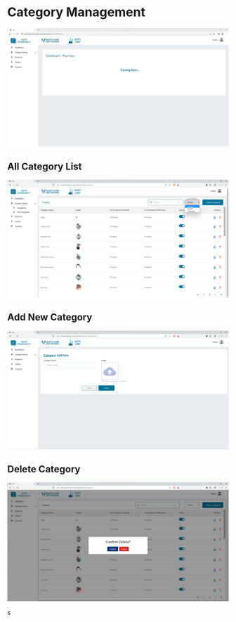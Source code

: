 # Category Management

![Logo](./images/pharma/ph_dashboard.jpg)

## All Category List

![Logo](./images/pharma/category_list.png)

## Add New Category

![Logo](./images/pharma/category_add.png)

## Delete Category

![Logo](./images/pharma/cat-dlt.png)

s
